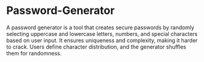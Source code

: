 # Password-Generator
A password generator is a tool that creates secure passwords by randomly selecting uppercase and lowercase letters, numbers, and special characters based on user input. It ensures uniqueness and complexity, making it harder to crack. Users define character distribution, and the generator shuffles them for randomness. 
